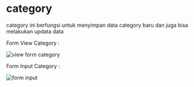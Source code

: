 # category
category ini berfungsi untuk menyimpan data category baru dan juga bisa melakukan updata data

Form View Category :

![view form category](https://user-images.githubusercontent.com/35595156/151103783-8db231f4-86d1-4d08-a765-738fad0a6254.PNG)

Form Input Category :

![form input](https://user-images.githubusercontent.com/35595156/151103833-49ddaaab-ef1a-4dc9-a85e-dee5302540f9.PNG)





